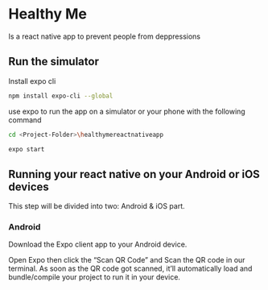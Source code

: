 # Healthy Me

Is a react native app to prevent people from deppressions

## Run the simulator

Install expo cli

```bash
npm install expo-cli --global
```

use expo to run the app on a simulator or your phone with the following command

```bash
cd <Project-Folder>\healthymereactnativeapp
```

```bash
expo start
```

## Running your react native on your Android or iOS devices
This step will be divided into two: Android & iOS part.

### Android

Download the Expo client app to your Android device.

Open Expo then click the “Scan QR Code” and Scan the QR code in our terminal.
As soon as the QR code got scanned, it’ll automatically load and bundle/compile your project to run it in your device.
